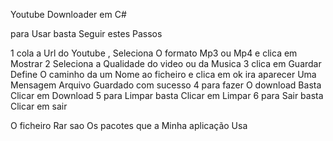 Youtube Downloader em C# 

para Usar basta Seguir estes Passos 

1 cola a Url do Youtube , Seleciona O formato Mp3 ou Mp4 e clica em Mostrar
2 Seleciona a Qualidade do video ou da Musica 
3 clica em Guardar Define O caminho da um Nome ao ficheiro e clica em ok ira aparecer
Uma Mensagem Arquivo Guardado com sucesso
4 para fazer O download Basta Clicar em Download 
5 para Limpar basta Clicar em Limpar 
6 para Sair basta Clicar em sair 

O ficheiro Rar sao Os pacotes que a Minha aplicação Usa


